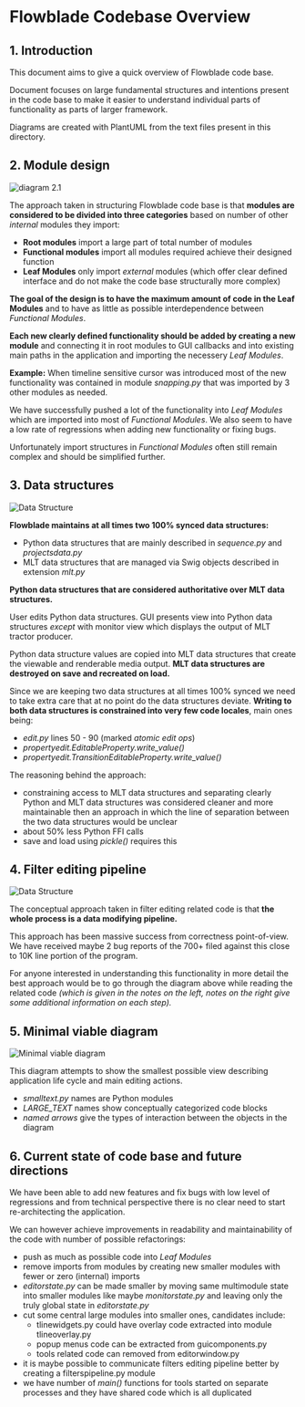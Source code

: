 # Flowblade Codebase Overview

## 1. Introduction

This document aims to give a quick overview of Flowblade code base.

Document focuses on large fundamental structures and intentions present in the code base to make it easier to understand individual parts of functionality as parts of larger framework.

Diagrams are created with PlantUML  from the text files present in this directory.

## 2. Module design
![diagram 2.1](./modulesdia.png  "diagram 2.1")

The approach taken in structuring Flowblade code base is that **modules are considered to be divided into three categories** based on number of other *internal* modules they import:
  * **Root modules** import a large part of total number of modules
  * **Functional modules** import all modules required achieve their designed function
  * **Leaf Modules** only import *external* modules (which offer clear defined interface and do not make the code base structurally more complex)

**The goal of the design is to have the maximum amount of code in the Leaf Modules** and to have as little as possible interdependence between *Functional Modules*.

**Each new clearly defined functionality should be added by creating a new module** and connecting it in root modules to GUI callbacks and  into existing main paths in the application and importing the necessery *Leaf Modules*.

**Example:** When timeline sensitive cursor was introduced most of the new functionality was contained in module *snapping.py* that was imported by 3 other modules as needed.

We have successfully pushed a lot of the functionality into *Leaf Modules* which are imported into most of *Functional Modules*. We also seem to have a low rate of regressions when adding new functionality or fixing bugs.

Unfortunately import structures in *Functional Modules* often still remain complex and should be simplified further.


## 3. Data structures
![Data Structure](./datadia.png)

**Flowblade maintains at all times two 100% synced data structures:**
  * Python data structures that are mainly described in *sequence.py* and *projectsdata.py*
  * MLT data structures that are managed via Swig objects described in extension *mlt.py*

**Python data structures that are considered authoritative over MLT data structures.**

User edits Python data structures. GUI presents view into Python data structures *except* with monitor view which displays the output of MLT tractor producer.

Python data structure values are copied into MLT data structures that create the viewable and renderable media output. **MLT data structures are destroyed on save and recreated on load.**

Since we are keeping two data structures at all times 100% synced we need to take extra care that at no point do the data structures deviate. **Writing to both data structures is constrained into very few code locales**, main ones being:
* *edit.py* lines 50 - 90 (marked *atomic edit ops*)
* *propertyedit.EditableProperty.write_value()*
* *propertyedit.TransitionEditableProperty.write_value()*

The reasoning behind the approach:
* constraining access to MLT data structures and separating clearly Python and MLT data structures was considered cleaner and more maintainable then an approach in which the line of separation between the two data structures would be unclear
* about 50% less Python FFI calls
* save and load using *pickle()* requires this

## 4. Filter editing pipeline
![Data Structure](./filtersdia.png)

The conceptual approach taken in filter editing related code is that **the whole process is a data modifying pipeline.**

This approach has been massive success from correctness point-of-view. We have received maybe 2 bug reports of the 700+ filed against this close to 10K line portion of the program.

For anyone interested in understanding this functionality in more detail the best approach would be to go through the diagram above while reading the related code *(which is given in the notes on the left, notes on the right give some additional information on each step).*

## 5. Minimal viable diagram
![Minimal viable diagram](./fbladedia.png)

This diagram attempts to show the smallest possible view describing application life cycle and main editing actions.
* *smalltext.py* names are Python modules
* *LARGE_TEXT* names show conceptually categorized code blocks
* *named arrows* give the types of interaction between the objects in the diagram


## 6. Current state of code base and future directions

We have been able to add new features and fix bugs with low level of regressions and from technical perspective there is no clear need to start re-architecting the application.

We can however achieve improvements in readability and maintainability of the code with number of possible refactorings:
* push as much as possible code into *Leaf Modules*
* remove imports from modules by creating new smaller modules with fewer or zero (internal) imports
* *editorstate.py* can be made smaller by moving same multimodule state into smaller modules like maybe *monitorstate.py* and leaving only the truly global state in *editorstate.py*
* cut some central large modules into smaller ones, candidates include:
  * tlinewidgets.py could have overlay code extracted into module tlineoverlay.py
  * popup menus code can be extracted from guicomponents.py
  * tools related code can removed from editorwindow.py
* it is maybe possible to communicate filters editing pipeline better by creating a filterspipeline.py module
* we have number of *main()* functions for tools started on separate processes and they have shared code which is all duplicated
